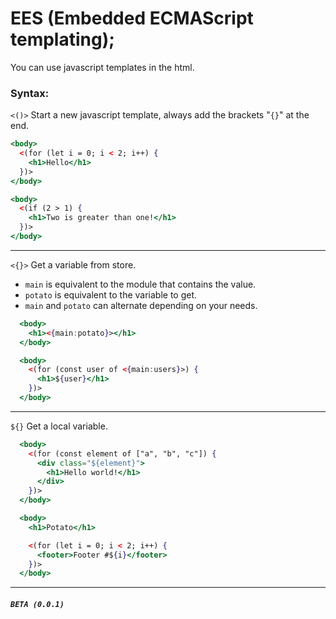 # **EES (Embedded ECMAScript templating);**
You can use javascript templates in the html.

### **Syntax**:
`<()>` Start a new javascript template, always add the brackets "`{}`" at the end.
```jsx
<body>
  <(for (let i = 0; i < 2; i++) {
    <h1>Hello</h1>
  })>
</body>
```

```jsx
<body>
  <(if (2 > 1) {
    <h1>Two is greater than one!</h1>
  })>
</body>
```
---

`<{}>` Get a variable from store.

- `main` is equivalent to the module that contains the value.
- `potato` is equivalent to the variable to get.
- `main` and `potato` can alternate depending on your needs.

```jsx
  <body>
    <h1><{main:potato}></h1>
  </body>
```

```jsx
  <body>
    <(for (const user of <{main:users}>) {
      <h1>${user}</h1>
    })>
  </body>
```

---

`${}` Get a local variable.
```jsx
  <body>
    <(for (const element of ["a", "b", "c"]) {
      <div class="${element}">
        <h1>Hello world!</h1>
      </div>
    })>
  </body>
```

```jsx
  <body>
    <h1>Potato</h1>

    <(for (let i = 0; i < 2; i++) {
      <footer>Footer #${i}</footer>
    })>
  </body>
```

---

##### **`BETA (0.0.1)`**